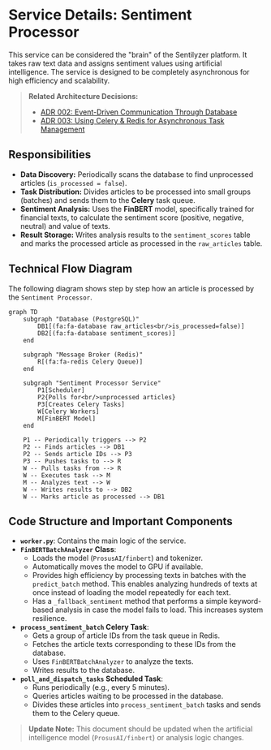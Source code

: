 # Service Details: Sentiment Processor

This service can be considered the "brain" of the Sentilyzer platform. It takes raw text data and assigns sentiment values using artificial intelligence. The service is designed to be completely asynchronous for high efficiency and scalability.

> **Related Architecture Decisions:**
> - [ADR 002: Event-Driven Communication Through Database](../../4_architecture_decisions/adr/002-database_as_event_bus.md)
> - [ADR 003: Using Celery & Redis for Asynchronous Task Management](../../4_architecture_decisions/adr/003-asynchronous_processing_with_celery.md)

## Responsibilities

- **Data Discovery:** Periodically scans the database to find unprocessed articles (`is_processed = false`).
- **Task Distribution:** Divides articles to be processed into small groups (batches) and sends them to the **Celery** task queue.
- **Sentiment Analysis:** Uses the **FinBERT** model, specifically trained for financial texts, to calculate the sentiment score (positive, negative, neutral) and value of texts.
- **Result Storage:** Writes analysis results to the `sentiment_scores` table and marks the processed article as processed in the `raw_articles` table.

## Technical Flow Diagram

The following diagram shows step by step how an article is processed by the `Sentiment Processor`.

```mermaid
graph TD
    subgraph "Database (PostgreSQL)"
        DB1[(fa:fa-database raw_articles<br/>is_processed=false)]
        DB2[(fa:fa-database sentiment_scores)]
    end

    subgraph "Message Broker (Redis)"
        R[(fa:fa-redis Celery Queue)]
    end

    subgraph "Sentiment Processor Service"
        P1[Scheduler]
        P2{Polls for<br/>unprocessed articles}
        P3[Creates Celery Tasks]
        W[Celery Workers]
        M[FinBERT Model]
    end

    P1 -- Periodically triggers --> P2
    P2 -- Finds articles --> DB1
    P2 -- Sends article IDs --> P3
    P3 -- Pushes tasks to --> R
    W -- Pulls tasks from --> R
    W -- Executes task --> M
    M -- Analyzes text --> W
    W -- Writes results to --> DB2
    W -- Marks article as processed --> DB1
```

## Code Structure and Important Components

- **`worker.py`**: Contains the main logic of the service.
- **`FinBERTBatchAnalyzer` Class**:
    - Loads the model (`ProsusAI/finbert`) and tokenizer.
    - Automatically moves the model to GPU if available.
    - Provides high efficiency by processing texts in batches with the `predict_batch` method. This enables analyzing hundreds of texts at once instead of loading the model repeatedly for each text.
    - Has a `_fallback_sentiment` method that performs a simple keyword-based analysis in case the model fails to load. This increases system resilience.
- **`process_sentiment_batch` Celery Task**:
    - Gets a group of article IDs from the task queue in Redis.
    - Fetches the article texts corresponding to these IDs from the database.
    - Uses `FinBERTBatchAnalyzer` to analyze the texts.
    - Writes results to the database.
- **`poll_and_dispatch_tasks` Scheduled Task**:
    - Runs periodically (e.g., every 5 minutes).
    - Queries articles waiting to be processed in the database.
    - Divides these articles into `process_sentiment_batch` tasks and sends them to the Celery queue.

> **Update Note:** This document should be updated when the artificial intelligence model (`ProsusAI/finbert`) or analysis logic changes.
